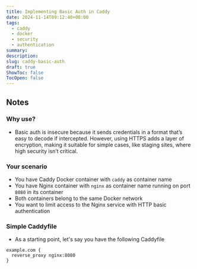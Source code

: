 ```yaml
---
title: Implementing Basic Auth in Caddy
date: 2024-11-14T09:12:40+08:00
tags:
  - caddy
  - docker
  - security
  - authentication
summary: 
description: 
slug: caddy-basic-auth
draft: true
ShowToc: false
TocOpen: false
---
```

## Notes
### Why use?
- Basic auth is insecure because it sends credentials in a format that’s easy to decode if intercepted. However, using HTTPS adds a layer of encryption, making it suitable for simple cases, like staging sites, where high security isn’t critical.

### Your scenario
- You have Caddy Docker container with `caddy` as container name
- You have Nginx container with `nginx` as container name running on port `8080` in its container
- Both containers belong to the same Docker network
- You want to limit access to the Nginx service with HTTP basic authentication
### Simple Caddyfile
- As a starting point, let's say you have the following Caddyfile
```Caddyfile
example.com {
  reverse_proxy nginx:8080
}
```


